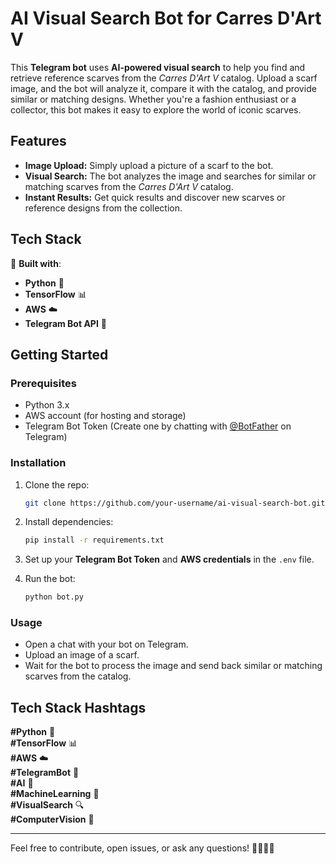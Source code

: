 # AI Visual Search Bot for Carres D'Art V

This **Telegram bot** uses **AI-powered visual search** to help you find and retrieve reference scarves from the *Carres D'Art V* catalog. Upload a scarf image, and the bot will analyze it, compare it with the catalog, and provide similar or matching designs. Whether you're a fashion enthusiast or a collector, this bot makes it easy to explore the world of iconic scarves.

## Features

- **Image Upload:** Simply upload a picture of a scarf to the bot.
- **Visual Search:** The bot analyzes the image and searches for similar or matching scarves from the *Carres D'Art V* catalog.
- **Instant Results:** Get quick results and discover new scarves or reference designs from the collection.

## Tech Stack

🔧 **Built with**:
- **Python** 🐍
- **TensorFlow** 📊
- **AWS** ☁️
- **Telegram Bot API** 💬

## Getting Started

### Prerequisites

- Python 3.x
- AWS account (for hosting and storage)
- Telegram Bot Token (Create one by chatting with [@BotFather](https://core.telegram.org/bots#botfather) on Telegram)

### Installation

1. Clone the repo:
    ```bash
    git clone https://github.com/your-username/ai-visual-search-bot.git
    ```

2. Install dependencies:
    ```bash
    pip install -r requirements.txt
    ```

3. Set up your **Telegram Bot Token** and **AWS credentials** in the `.env` file.

4. Run the bot:
    ```bash
    python bot.py
    ```

### Usage

- Open a chat with your bot on Telegram.
- Upload an image of a scarf.
- Wait for the bot to process the image and send back similar or matching scarves from the catalog.

## Tech Stack Hashtags

**#Python** 🐍  
**#TensorFlow** 📊  
**#AWS** ☁️  
**#TelegramBot** 💬  
**#AI** 🤖  
**#MachineLearning** 🤖  
**#VisualSearch** 🔍  
**#ComputerVision** 👀  

---

Feel free to contribute, open issues, or ask any questions! 👨‍💻👩‍💻

